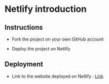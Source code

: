 # Netlify introduction

## Instructions

* Fork the project on your own GitHub account

* Deploy the project on Netlify

## Deployment

* Link to the website deployed on Netlify : [Link](https://romantic-raman-60db2c.netlify.com)
